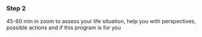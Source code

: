 ### Step 2

45-60 min in zoom to assess your life situation, help you with perspectives, possible actions and if this program is for you